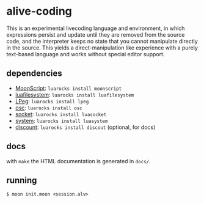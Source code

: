# alive-coding

This is an experimental livecoding language and environment, in which
expressions persist and update until they are removed from the source code, and
the interpreter keeps no state that you cannot manipulate directly in the
source. This yields a direct-manipulation like experience with a purely
text-based language and works without special editor support.

## dependencies

- [MoonScript][moonscript]: `luarocks install moonscript`
- [luafilesystem][lfs]:     `luarocks install luafilesystem`
- [LPeg][lpeg]:             `luarocks install lpeg`
- [osc][osc]:               `luarocks install osc`
- [socket][socket]:         `luarocks install luasocket`
- [system][system]:         `luarocks install luasystem`
- [discount][discount]:     `luarocks install discout` (optional, for docs)

## docs

with `make` the HTML documentation is generated in `docs/`.
 
## running

    $ moon init.moon <session.alv>

[moonscript]: https://moonscript.org/
[lfs]:        https://keplerproject.github.io/luafilesystem/
[lpeg]:       http://www.inf.puc-rio.br/~roberto/lpeg/
[osc]:        https://github.com/lubyk/osc
[system]:     https://github.com/o-lim/luasystem
[socket]:     http://w3.impa.br/~diego/software/luasocket/
[discount]:   https://luarocks.org/modules/craigb/discount
